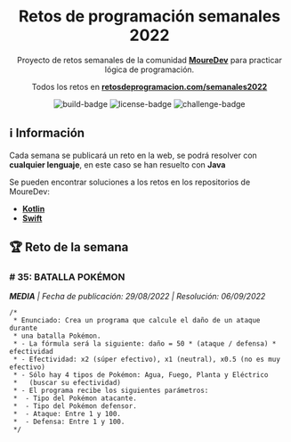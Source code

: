 <div align="center">

# Retos de programación semanales 2022


Proyecto de retos semanales de la comunidad **[MoureDev](https://moure.dev)** 
para practicar lógica de programación.

Todos los retos en **[retosdeprogramacion.com/semanales2022](https://retosdeprogramacion.com/semanales2022)**

![build-badge]
![license-badge]
![challenge-badge]



</div>


## ℹ Información


Cada semana se publicará un reto en la web, se podrá resolver con **cualquier lenguaje**, en este caso se han resuelto con **Java**

Se pueden encontrar soluciones a los retos en los repositorios de MoureDev: 

- **[Kotlin](https://github.com/mouredev/Weekly-Challenge-2022-Kotlin)**
- **[Swift](https://github.com/mouredev/Weekly-Challenge-2022-Swift)**


## 🏆 Reto de la semana

### # 35: BATALLA POKÉMON
***MEDIA** | Fecha de publicación: 29/08/2022 | Resolución: 06/09/2022*

````
/*
 * Enunciado: Crea un programa que calcule el daño de un ataque durante
 * una batalla Pokémon.
 * - La fórmula será la siguiente: daño = 50 * (ataque / defensa) * efectividad
 * - Efectividad: x2 (súper efectivo), x1 (neutral), x0.5 (no es muy efectivo)
 * - Sólo hay 4 tipos de Pokémon: Agua, Fuego, Planta y Eléctrico 
 *   (buscar su efectividad)
 * - El programa recibe los siguientes parámetros:
 *  - Tipo del Pokémon atacante.
 *  - Tipo del Pokémon defensor.
 *  - Ataque: Entre 1 y 100.
 *  - Defensa: Entre 1 y 100.
 */
````

[build-badge]: https://github.com/ElliotLuque/retos-java-2022/actions/workflows/testing.yml/badge.svg
[license-badge]: https://img.shields.io/github/license/ElliotLuque/retos-java-2022
[challenge-badge]: https://img.shields.io/endpoint?url=https://gist.githubusercontent.com/ElliotLuque/877b28319e86c7acc17d3116177a6a04/raw/badge.json
